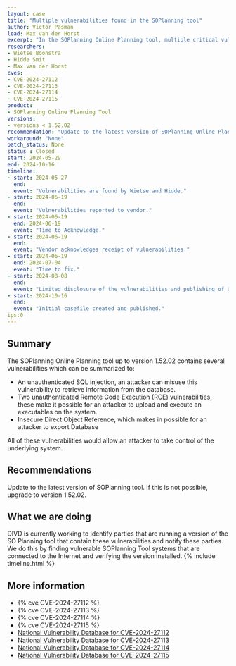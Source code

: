 ```yaml
---
layout: case
title: "Multiple vulnerabilities found in the SOPlanning tool"
author: Victor Pasman
lead: Max van der Horst
excerpt: "In the SOPlanning Online Planning tool, multiple critical vulnerabilities were found, including an unauthenticated SQL injection. When the non-default public view setting is enabled, it results in several Remote Code Execution (RCE) vulnerabilities. Exploitation of these vulnerabilities could allow an attacker to execute code on the underlying system and access the database."
researchers:
- Wietse Boonstra
- Hidde Smit
- Max van der Horst
cves:
- CVE-2024-27112
- CVE-2024-27113
- CVE-2024-27114
- CVE-2024-27115
product:
- SOPlanning Online Planning Tool
versions: 
- versions < 1.52.02
recommendation: "Update to the latest version of SOPlanning Online Planning tool."
workaround: "None"
patch_status: None
status : Closed
start: 2024-05-29
end: 2024-10-16
timeline:
- start: 2024-05-27
  end:
  event: "Vulnerabilities are found by Wietse and Hidde."
- start: 2024-06-19
  end:
  event: "Vulnerabilities reported to vendor."
- start: 2024-06-19
  end: 2024-06-19
  event: "Time to Acknowledge."
- start: 2024-06-19
  end:
  event: "Vendor acknowledges receipt of vulnerabilities."
- start: 2024-06-19
  end: 2024-07-04
  event: "Time to fix."
- start: 2024-08-08
  end:
  event: "Limited disclosure of the vulnerabilities and publishing of CVEs."
- start: 2024-10-16
  end:
  event: "Initial casefile created and published."
ips:0
---
```


## Summary

The SOPlanning Online Planning tool up to version 1.52.02 contains several vulnerabilities which can be summarized to:
- An unauthenticated SQL injection, an attacker can misuse this vulnerability to retrieve information from the database.
- Two unauthenticated Remote Code Execution (RCE) vulnerabilities, these make it possible for an attacker to upload and execute an executables on the system.
- Insecure Direct Object Reference, which makes in possible for an attacker to export Database

All of these vulnerabilities would allow an attacker to take control of the underlying system.

## Recommendations

Update to the latest version of SOPlanning tool. If this is not possible, upgrade to version 1.52.02.

## What we are doing

DIVD is currently working to identify parties that are running a version of the SO Planning tool that contain these vulnerabilities and notify these parties. We do this by finding vulnerable SOPlanning Tool systems that are connected to the Internet and verifying the version installed.
{% include timeline.html %}

## More information

* {% cve CVE-2024-27112 %}
* {% cve CVE-2024-27113 %}
* {% cve CVE-2024-27114 %}
* {% cve CVE-2024-27115 %}
* [National Vulnerability Database for CVE-2024-27112](https://nvd.nist.gov/vuln/detail/CVE-2024-27112)
* [National Vulnerability Database for CVE-2024-27113](https://nvd.nist.gov/vuln/detail/CVE-2024-27113)
* [National Vulnerability Database for CVE-2024-27114](https://nvd.nist.gov/vuln/detail/CVE-2024-27114)
* [National Vulnerability Database for CVE-2024-27115](https://nvd.nist.gov/vuln/detail/CVE-2024-27115)
